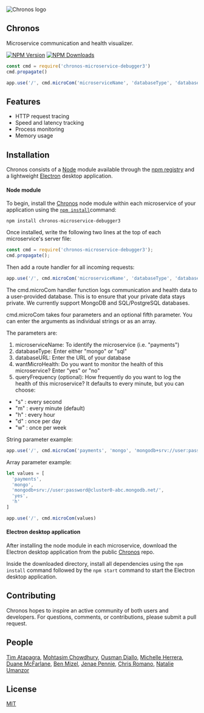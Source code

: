 ![Chronos logo](https://raw.githubusercontent.com/Chronos2-0/Chronos/master/app/assets/logo2.png)
## Chronos
Microservice communication and health visualizer.

[![NPM Version][npm-image]][npm-url]
[![NPM Downloads][downloads-image]][downloads-url]

```js
const cmd = require('chronos-microservice-debugger3')
cmd.propagate()

app.use('/', cmd.microCom('microserviceName', 'databaseType', 'databaseURL', 'wantMicroHealth', 'queryFrequency'))
```

## Features

  * HTTP request tracing
  * Speed and latency tracking
  * Process monitoring
  * Memory usage

## Installation

Chronos consists of a [Node](https://nodejs.org/en/) module available through the
[npm registry](https://www.npmjs.com/) and a lightweight [Electron](https://electronjs.org/) desktop application.

#### Node module

To begin, install the [Chronos](https://www.npmjs.com/package/chronos-microservice-debugger3) node module within each microservice of your application using the
[`npm install`](https://docs.npmjs.com/getting-started/installing-npm-packages-locally)command:

```
npm install chronos-microservice-debugger3
```

Once installed, write the following two lines at the top of each microservice's server file:
```javascript
const cmd = require('chronos-microservice-debugger3');
cmd.propagate();
```

Then add a route handler for all incoming requests:
```js
app.use('/', cmd.microCom('microserviceName', 'databaseType', 'databaseURL', 'wantMicroHealth', 'queryFrequency'))
```

The cmd.microCom handler function logs communication and health data to a user-provided database. This is to ensure that your private data stays private. We currently support MongoDB and SQL/PostgreSQL databases.

cmd.microCom takes four parameters and an optional fifth parameter. You can enter the arguments as individual strings or as an array.

The parameters are:
1. microserviceName: To identify the microservice (i.e. "payments")
2. databaseType: Enter either "mongo" or "sql"
3. databaseURL: Enter the URL of your database
4. wantMicroHealth: Do you want to monitor the health of this microservice? Enter "yes" or "no"
5. queryFrequency (optional): How frequently do you want to log the health of this microservice? It defaults to every minute, but you can choose:
  * "s" : every second
  * "m" : every minute (default)
  * "h" : every hour
  * "d" : once per day
  * "w" : once per week

String parameter example:
```javascript
app.use('/', cmd.microCom('payments', 'mongo', 'mongodb+srv://user:password@cluster0-abc.mongodb.net/','yes','h'))
```

Array parameter example:
```javascript
let values = [
  'payments',
  'mongo',
  'mongodb+srv://user:password@cluster0-abc.mongodb.net/',
  'yes',
  'h'
]

app.use('/', cmd.microCom(values)
```

#### Electron desktop application

After installing the node module in each microservice, download the Electron desktop application from the public [Chronos](https://github.com/Chronos2-0/Chronos) repo.

Inside the downloaded directory, install all dependencies using the `npm install` command followed by the `npm start` command to start the Electron desktop application.

## Contributing

Chronos hopes to inspire an active community of both users and developers. For questions, comments, or contributions, please submit a pull request.

## People

[Tim Atapagra](https://github.com/orgs/Chronos2-0/people/timpagra),
[Mohtasim Chowdhury](https://github.com/mohtasim317),
[Ousman Diallo](https://github.com/orgs/Chronos2-0/people/Dialloousman),
[Michelle Herrera](https://github.com/mesherrera),
[Duane McFarlane](https://github.com/Duane11003),
[Ben Mizel](https://github.com/orgs/Chronos2-0/people/ben-mizel),
[Jenae Pennie](https://github.com/orgs/Chronos2-0/people/jenaepen),
[Chris Romano](https://github.com/orgs/Chronos2-0/people/robicano22),
[Natalie Umanzor](https://github.com/nmczormick)

## License

  [MIT](LICENSE)

[npm-image]: https://img.shields.io/npm/v/chronos-microservice-debugger3.svg
[npm-url]: https://www.npmjs.com/package/chronos-microservice-debugger3
[downloads-image]: https://img.shields.io/npm/dm/chronos-microservice-debugger3.svg
[downloads-url]: https://npmjs.org/package/chronos-microservice-debugger3